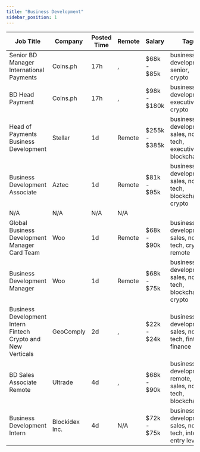 ```yaml
---
title: "Business Development"
sidebar_position: 1
---
```


| Job Title | Company | Posted Time | Remote | Salary | Tags | Apply Link |
|-----------|---------|-------------|--------|--------|------|------------|
| Senior BD Manager International Payments | Coins.ph | 17h | , | $68k - $85k | business development, senior, crypto | [Apply](https://web3.career/senior-bd-manager-for-international-payments-coins/101541) |
| BD Head Payment | Coins.ph | 17h | , | $98k - $180k | business development, executive, crypto | [Apply](https://web3.career/bd-head-for-payment-coins/101540) |
| Head of Payments Business Development | Stellar | 1d | Remote | $255k - $385k | business development, sales, non tech, executive, blockchain | [Apply](https://web3.career/head-of-payments-business-development-stellar/97571) |
| Business Development Associate | Aztec | 1d | Remote | $81k - $95k | business development, sales, non tech, blockchain, crypto | [Apply](https://web3.career/business-development-associate-aztec/97708) |
| N/A | N/A | N/A | N/A |  |  | [Apply](https://web3.career/metana) |
| Global Business Development Manager Card Team | Woo | 1d | Remote | $68k - $90k | business development, sales, non tech, crypto, remote | [Apply](https://web3.career/global-business-development-manager-card-team-woo/95645) |
| Business Development Manager | Woo | 1d | Remote | $68k - $75k | business development, sales, non tech, blockchain, crypto | [Apply](https://web3.career/business-development-manager-woo/95644) |
| Business Development Intern Fintech Crypto and New Verticals | GeoComply | 2d | , | $22k - $24k | business development, sales, non tech, fintech, finance | [Apply](https://web3.career/business-development-intern-fintech-crypto-and-new-verticals-geocomply-2/101401) |
| BD Sales Associate Remote | Ultrade | 4d | , | $68k - $90k | business development, remote, sales, non tech, blockchain | [Apply](https://web3.career/bd-sales-associate-remote-ultrade/101360) |
| Business Development Intern | Blockidex Inc. | 4d | N/A | $72k - $75k | business development, sales, non tech, intern, entry level | [Apply](https://web3.career/business-development-intern-blockidexinc/101337) |
